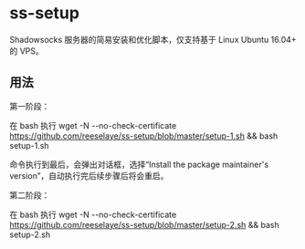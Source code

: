# ss-setup

Shadowsocks 服务器的简易安装和优化脚本，仅支持基于 Linux Ubuntu 16.04+ 的 VPS。

## 用法

第一阶段：

在 bash 执行 wget -N --no-check-certificate https://github.com/reeselaye/ss-setup/blob/master/setup-1.sh && bash setup-1.sh

命令执行到最后，会弹出对话框，选择“Install the package maintainer's version”，自动执行完后续步骤后将会重启。

第二阶段：

在 bash 执行 wget -N --no-check-certificate https://github.com/reeselaye/ss-setup/blob/master/setup-2.sh && bash setup-2.sh
